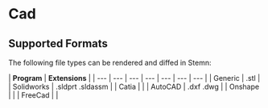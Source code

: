 # Cad

## Supported Formats

The following file types can be rendered and diffed in Stemn:

| **Program** | **Extensions** |
| --- | --- | --- | --- | --- | --- | --- |
| Generic | .stl |
| Solidworks | .sldprt .sldassm |
| Catia |  |
| AutoCAD | .dxf .dwg |
|  Onshape |  |
|  FreeCad |  |



